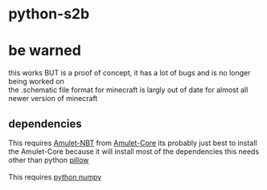 # python-s2b

# be warned
this works BUT is a proof of concept, it has a lot of bugs and is no longer being worked on<br>
the .schematic file format for minecraft is largly out of date for almost all newer version of minecraft

## dependencies
This requires [Amulet-NBT](https://github.com/Amulet-Team/Amulet-NBT) from [Amulet-Core](https://github.com/Amulet-Team/Amulet-Core) its probably just best to install the Amulet-Core because it will install most of the dependencies this needs other than python [pillow](https://pypi.org/project/Pillow/)<br><br>
This requires [python numpy](https://numpy.org/)
